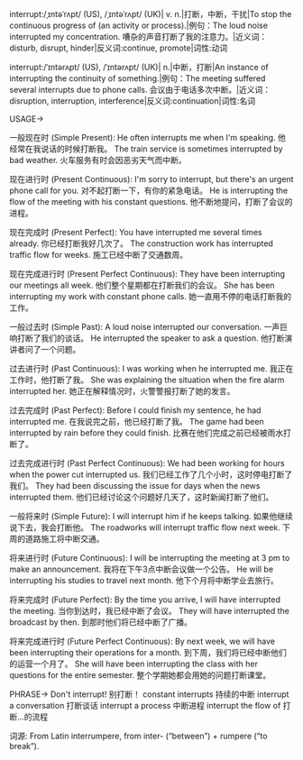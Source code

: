 interrupt:/ˌɪntəˈrʌpt/ (US), /ˌɪntəˈrʌpt/ (UK)| v. n.|打断，中断，干扰|To stop the continuous progress of (an activity or process).|例句：The loud noise interrupted my concentration. 嘈杂的声音打断了我的注意力。|近义词：disturb, disrupt, hinder|反义词:continue, promote|词性:动词

interrupt:/ˈɪntərʌpt/ (US), /ˈɪntərʌpt/ (UK)| n.|中断，打断|An instance of interrupting the continuity of something.|例句：The meeting suffered several interrupts due to phone calls.  会议由于电话多次中断。|近义词：disruption, interruption, interference|反义词:continuation|词性:名词


USAGE->

一般现在时 (Simple Present):
He often interrupts me when I'm speaking. 他经常在我说话的时候打断我。
The train service is sometimes interrupted by bad weather. 火车服务有时会因恶劣天气而中断。

现在进行时 (Present Continuous):
I'm sorry to interrupt, but there's an urgent phone call for you.  对不起打断一下，有你的紧急电话。
He is interrupting the flow of the meeting with his constant questions. 他不断地提问，打断了会议的进程。

现在完成时 (Present Perfect):
You have interrupted me several times already. 你已经打断我好几次了。
The construction work has interrupted traffic flow for weeks. 施工已经中断了交通数周。

现在完成进行时 (Present Perfect Continuous):
They have been interrupting our meetings all week. 他们整个星期都在打断我们的会议。
She has been interrupting my work with constant phone calls. 她一直用不停的电话打断我的工作。

一般过去时 (Simple Past):
A loud noise interrupted our conversation.  一声巨响打断了我们的谈话。
He interrupted the speaker to ask a question. 他打断演讲者问了一个问题。

过去进行时 (Past Continuous):
I was working when he interrupted me. 我正在工作时，他打断了我。
She was explaining the situation when the fire alarm interrupted her.  她正在解释情况时，火警警报打断了她的发言。

过去完成时 (Past Perfect):
Before I could finish my sentence, he had interrupted me. 在我说完之前，他已经打断了我。
The game had been interrupted by rain before they could finish.  比赛在他们完成之前已经被雨水打断了。

过去完成进行时 (Past Perfect Continuous):
We had been working for hours when the power cut interrupted us.  我们已经工作了几个小时，这时停电打断了我们。
They had been discussing the issue for days when the news interrupted them.  他们已经讨论这个问题好几天了，这时新闻打断了他们。

一般将来时 (Simple Future):
I will interrupt him if he keeps talking. 如果他继续说下去，我会打断他。
The roadworks will interrupt traffic flow next week.  下周的道路施工将中断交通。

将来进行时 (Future Continuous):
I will be interrupting the meeting at 3 pm to make an announcement. 我将在下午3点中断会议做一个公告。
He will be interrupting his studies to travel next month. 他下个月将中断学业去旅行。

将来完成时 (Future Perfect):
By the time you arrive, I will have interrupted the meeting.  当你到达时，我已经中断了会议。
They will have interrupted the broadcast by then. 到那时他们将已经中断了广播。

将来完成进行时 (Future Perfect Continuous):
By next week, we will have been interrupting their operations for a month.  到下周，我们将已经中断他们的运营一个月了。
She will have been interrupting the class with her questions for the entire semester.  整个学期她都会用她的问题打断课堂。



PHRASE->
Don't interrupt!  别打断！
constant interrupts  持续的中断
interrupt a conversation 打断谈话
interrupt a process 中断进程
interrupt the flow of  打断...的流程

词源: From Latin interrumpere, from inter- (“between”) + rumpere (“to break”).